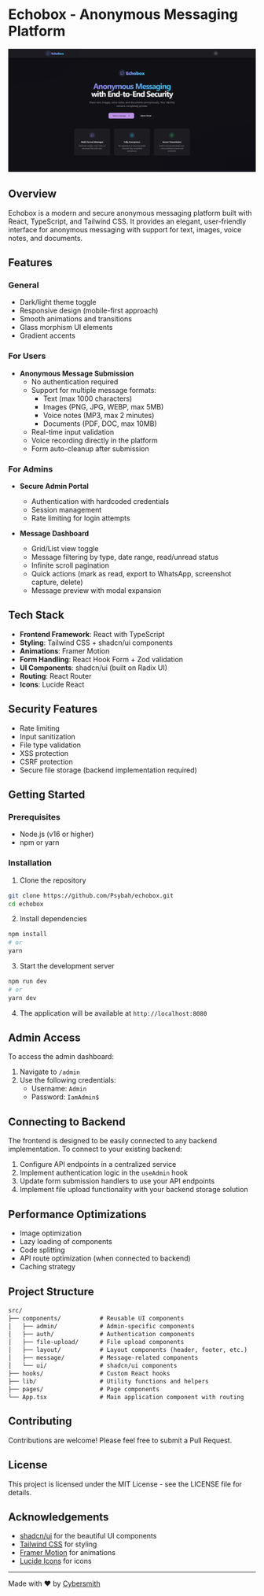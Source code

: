 
# Echobox - Anonymous Messaging Platform

![Echobox Logo](public/og-image.png)

## Overview

Echobox is a modern and secure anonymous messaging platform built with React, TypeScript, and Tailwind CSS. It provides an elegant, user-friendly interface for anonymous messaging with support for text, images, voice notes, and documents.

## Features

### General
- Dark/light theme toggle
- Responsive design (mobile-first approach)
- Smooth animations and transitions
- Glass morphism UI elements
- Gradient accents

### For Users
- **Anonymous Message Submission**
  - No authentication required
  - Support for multiple message formats:
    - Text (max 1000 characters)
    - Images (PNG, JPG, WEBP, max 5MB)
    - Voice notes (MP3, max 2 minutes)
    - Documents (PDF, DOC, max 10MB)
  - Real-time input validation
  - Voice recording directly in the platform
  - Form auto-cleanup after submission

### For Admins
- **Secure Admin Portal**
  - Authentication with hardcoded credentials
  - Session management
  - Rate limiting for login attempts

- **Message Dashboard**
  - Grid/List view toggle
  - Message filtering by type, date range, read/unread status
  - Infinite scroll pagination
  - Quick actions (mark as read, export to WhatsApp, screenshot capture, delete)
  - Message preview with modal expansion

## Tech Stack

- **Frontend Framework**: React with TypeScript
- **Styling**: Tailwind CSS + shadcn/ui components
- **Animations**: Framer Motion
- **Form Handling**: React Hook Form + Zod validation
- **UI Components**: shadcn/ui (built on Radix UI)
- **Routing**: React Router
- **Icons**: Lucide React

## Security Features

- Rate limiting
- Input sanitization
- File type validation
- XSS protection
- CSRF protection
- Secure file storage (backend implementation required)

## Getting Started

### Prerequisites

- Node.js (v16 or higher)
- npm or yarn

### Installation

1. Clone the repository
```bash
git clone https://github.com/Psybah/echobox.git
cd echobox
```

2. Install dependencies
```bash
npm install
# or
yarn
```

3. Start the development server
```bash
npm run dev
# or
yarn dev
```

4. The application will be available at `http://localhost:8080`

## Admin Access

To access the admin dashboard:
1. Navigate to `/admin`
2. Use the following credentials:
   - Username: `Admin`
   - Password: `IamAdmin$`

## Connecting to Backend

The frontend is designed to be easily connected to any backend implementation. To connect to your existing backend:

1. Configure API endpoints in a centralized service
2. Implement authentication logic in the `useAdmin` hook
3. Update form submission handlers to use your API endpoints
4. Implement file upload functionality with your backend storage solution

## Performance Optimizations

- Image optimization
- Lazy loading of components
- Code splitting
- API route optimization (when connected to backend)
- Caching strategy

## Project Structure

```
src/
├── components/           # Reusable UI components
│   ├── admin/            # Admin-specific components
│   ├── auth/             # Authentication components
│   ├── file-upload/      # File upload components
│   ├── layout/           # Layout components (header, footer, etc.)
│   ├── message/          # Message-related components
│   └── ui/               # shadcn/ui components
├── hooks/                # Custom React hooks
├── lib/                  # Utility functions and helpers
├── pages/                # Page components
└── App.tsx               # Main application component with routing
```

## Contributing

Contributions are welcome! Please feel free to submit a Pull Request.

## License

This project is licensed under the MIT License - see the LICENSE file for details.

## Acknowledgements

- [shadcn/ui](https://ui.shadcn.com/) for the beautiful UI components
- [Tailwind CSS](https://tailwindcss.com/) for styling
- [Framer Motion](https://www.framer.com/motion/) for animations
- [Lucide Icons](https://lucide.dev/) for icons

---

Made with ❤️ by [Cybersmith](https://github.com/Psybah/)
